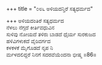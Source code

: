 +++
title = "೦೮೬ ಅಳಿಯದನ್ತಿರೆ ಸತ್ಯಧರ್ಮದ"

+++
ಅಳಿಯದಂತಿರೆ ಸತ್ಯಧರ್ಮದ  
ನೆಳಲು ನೆಗ್ಗದೆ ಕೀರ್ತಿವಧುವಿನ  
ಸುಳಿವು ನೋಯದೆ ತಳಿರು ಬಾಡದೆ ಧೈರ್ಯ ಸುರಕುಜದ   
ಹಳಿವಿಗಳುಕದೆ ವೈರಿವರ್ಗದ   
ಕಳಕಳಕೆ ಮೈಗೊಡದೆ ನೃಪ ನಿ  
ರ್ಮಳದಲಿದ್ದರೆ ನಿನಗೆ ಸದರವೆಯೆಂದನಾ ಭೀಷ್ಮ    ॥86॥